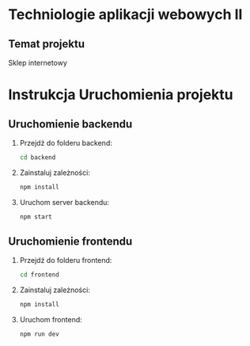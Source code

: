 # Techniologie aplikacji webowych II

## Temat projektu

Sklep internetowy

# Instrukcja Uruchomienia projektu

## Uruchomienie backendu

1. Przejdź do folderu backend:
   ```bash
   cd backend
   ```
2. Zainstaluj zależności:
   ```bash
   npm install
   ```
3. Uruchom server backendu:
   ```bash
   npm start
   ```

## Uruchomienie frontendu

1. Przejdź do folderu frontend:
   ```bash
   cd frontend
   ```
2. Zainstaluj zależności:
   ```bash
   npm install
   ```
3. Uruchom frontend:
   ```bash
   npm run dev
   ```
